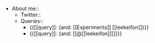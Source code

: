 - About me::
    - Twitter:: 
    - Queries::
        - {{[[query]]: {and: [[Experiments]] [[leekeifon]]}}}
        - {{[[query]]: {and: [[@[[leekeifon]]]]}}}
